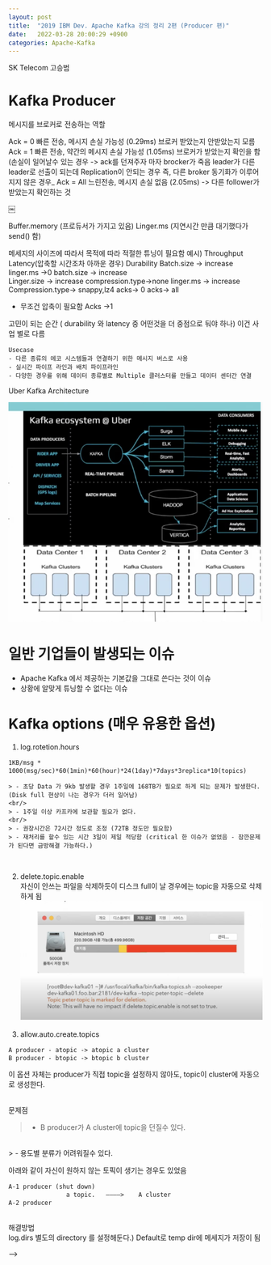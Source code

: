 ```yaml
---
layout: post
title:  "2019 IBM Dev. Apache Kafka 강의 정리 2편 (Producer 편)"
date:   2022-03-28 20:00:29 +0900
categories: Apache-Kafka
---
```


SK Telecom 고승범

# Kafka Producer

메시지를 브로커로 전송하는 역할

Ack = 0 빠른 전송, 메시지 손실 가능성 (0.29ms) 브로커 받았는지 안받았는지 모름
Ack = 1 빠른 전송, 약간의 메시지 손실 가능성 (1.05ms) 브로커가 받았는지 확인을 함
(손실이 일어날수 있는 경우 -> ack를 던져주자 마자 brocker가 죽음 leader가 다른 leader로 선출이 되는데
Replication이 안되는 경우 즉, 다른 broker 동기화가 이루어지지 않은 경우_
Ack = All 느린전송, 메시지 손실 없음 (2.05ms) -> 다른 follower가 받았는지 확인하는 것


￼

Buffer.memory (프로듀서가 가지고 있음)
Linger.ms (지연시간 만큼 대기했다가 send() 함)

메세지의 사이즈에 따라서 목적에 따라 적절한 튜닝이 필요함
예시)
Throughput								Latency(압축할 시간조차 아까운 경우)					Durability
Batch.size -> increase						linger.ms ->0									batch.size -> increase	
Linger.size -> increase						compression.type->none						linger.ms -> increase
Compression.type-> snappy,lz4				acks-> 0										acks-> all
* 무조건 압축이 필요함
Acks ->1

고민이 되는 순간 ( durability 와 latency 중 어떤것을 더 중점으로 둬야 하나) 이건 사업 별로 다름



```
Usecase
- 다른 종류의 에코 시스템들과 연결하기 위한 메시지 버스로 사용
- 실시간 파이프 라인과 배치 파이프라인
- 다양한 경우를 위해 데이터 종류별로 Multiple 클러스터를 만들고 데이터 센터간 연결
```

  Uber Kafka Architecture

  ![uber_kafka_ex](/public/img/kafka/uber.png)


# 일반 기업들이 발생되는 이슈
- Apache Kafka 에서 제공하는 기본값을 그대로 쓴다는 것이 이슈
- 상황에 알맞게 튜닝할 수 없다는 이슈

# Kafka options (매우 유용한 옵션)
1. log.rotetion.hours
  ```
  1KB/msg * 1000(msg/sec)*60(1min)*60(hour)*24(1day)*7days*3replica*10(topics)
  ```

    > - 초당 Data 가 9kb 발생할 경우 1주일에 168TB가 필요로 하게 되는 문제가 발생한다. (Disk full 현상이 나는 경우가 더러 일어남)
    <br/>
    > - 1주일 이상 카프카에 보관할 필요가 없다.
    <br/>
    > - 권장시간은 72시간 정도로 조정 (72TB 정도만 필요함)
    > - 재처리를 할수 있는 시간 3일이 제일 적당함 (critical 한 이슈가 없었음 - 잠깐문제가 된다면 금방해결 가능하다.)
<br/>

2. delete.topic.enable <br/>
  자신이 안쓰는 파일을 삭제하듯이 디스크 full이 날 경우에는 topic을 자동으로 삭제하게 됨
  ![disk](/public/img/kafka/disk.png)
  <br/><br/>
3. allow.auto.create.topics <br/>

```
A producer - atopic -> atopic a cluster
B producer - btopic -> btopic b cluster
```
이 옵션 자체는 producer가 직접 topic을 설정하지 않아도, topic이 cluster에 자동으로 생성한다.
 <br/> <br/>

문제점
  > - B producer가 A cluster에 topic을 던질수 있다.
  <br/>
  > - 용도별 분류가 어려워질수 있다.
  <br/>

아래와 같이 자신이 원하지 않는 토픽이 생기는 경우도 있었음

```
A-1 producer (shut down)
				a topic.   ————>    A cluster
A-2 producer 
```
<br/>
해결방법  <br/>
log.dirs 별도의 directory 를 설정해둔다.) Default로 temp dir에 메세지가 저장이 됨


 -->

<!-- 


You’ll find this post in your `_posts` directory. Go ahead and edit it and re-build the site to see your changes. You can rebuild the site in many different ways, but the most common way is to run `jekyll serve`, which launches a web server and auto-regenerates your site when a file is updated.

Jekyll requires blog post files to be named according to the following format:

`YEAR-MONTH-DAY-title.MARKUP`

Where `YEAR` is a four-digit number, `MONTH` and `DAY` are both two-digit numbers, and `MARKUP` is the file extension representing the format used in the file. After that, include the necessary front matter. Take a look at the source for this post to get an idea about how it works. -->


<!-- Jekyll also offers powerful support for code snippets:

{% highlight ruby %}
def print_hi(name)
  puts "Hi, #{name}"
end
print_hi('Tom')
#=> prints 'Hi, Tom' to STDOUT.
{% endhighlight %}

Check out the [Jekyll docs][jekyll-docs] for more info on how to get the most out of Jekyll. File all bugs/feature requests at [Jekyll’s GitHub repo][jekyll-gh]. If you have questions, you can ask them on [Jekyll Talk][jekyll-talk].
 -->


<!-- [jekyll-docs]: https://jekyllrb.com/docs/home
[jekyll-gh]:   https://github.com/jekyll/jekyll
[jekyll-talk]: https://talk.jekyllrb.com/ -->


<!-- # post-sample
> hi!

This is code
```ruby
print 'What the'
``` -->